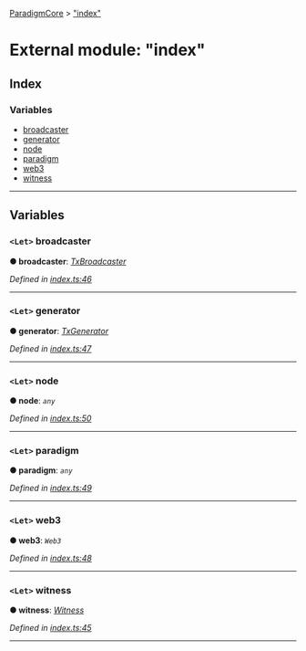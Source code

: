 [ParadigmCore](../README.md) > ["index"](../modules/_index_.md)

# External module: "index"

## Index

### Variables

* [broadcaster](_index_.md#broadcaster)
* [generator](_index_.md#generator)
* [node](_index_.md#node)
* [paradigm](_index_.md#paradigm)
* [web3](_index_.md#web3)
* [witness](_index_.md#witness)

---

## Variables

<a id="broadcaster"></a>

### `<Let>` broadcaster

**● broadcaster**: *[TxBroadcaster](../classes/_core_util_txbroadcaster_.txbroadcaster.md)*

*Defined in [index.ts:46](https://github.com/paradigmfoundation/paradigmcore/blob/a5bd142/src/index.ts#L46)*

___
<a id="generator"></a>

### `<Let>` generator

**● generator**: *[TxGenerator](../classes/_core_util_txgenerator_.txgenerator.md)*

*Defined in [index.ts:47](https://github.com/paradigmfoundation/paradigmcore/blob/a5bd142/src/index.ts#L47)*

___
<a id="node"></a>

### `<Let>` node

**● node**: *`any`*

*Defined in [index.ts:50](https://github.com/paradigmfoundation/paradigmcore/blob/a5bd142/src/index.ts#L50)*

___
<a id="paradigm"></a>

### `<Let>` paradigm

**● paradigm**: *`any`*

*Defined in [index.ts:49](https://github.com/paradigmfoundation/paradigmcore/blob/a5bd142/src/index.ts#L49)*

___
<a id="web3"></a>

### `<Let>` web3

**● web3**: *`Web3`*

*Defined in [index.ts:48](https://github.com/paradigmfoundation/paradigmcore/blob/a5bd142/src/index.ts#L48)*

___
<a id="witness"></a>

### `<Let>` witness

**● witness**: *[Witness](../classes/_witness_witness_.witness.md)*

*Defined in [index.ts:45](https://github.com/paradigmfoundation/paradigmcore/blob/a5bd142/src/index.ts#L45)*

___

